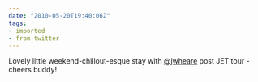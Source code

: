 ```yaml
---
date: "2010-05-20T19:40:06Z"
tags:
- imported
- from-twitter
---
```

Lovely little weekend-chillout-esque stay with [@jwheare](https://twitter.com/jwheare) post JET tour - cheers buddy\!

